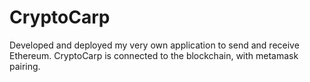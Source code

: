 # CryptoCarp
Developed and deployed my very own application to send and receive Ethereum. CryptoCarp is connected to the blockchain, with metamask pairing. 
